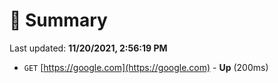 # 📖 Summary
Last updated: **11/20/2021, 2:56:19 PM**

- `GET` [https://google.com](https://google.com) - **Up** (200ms)
